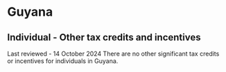 # Guyana
## Individual - Other tax credits and incentives
Last reviewed - 14 October 2024
There are no other significant tax credits or incentives for individuals in Guyana.
